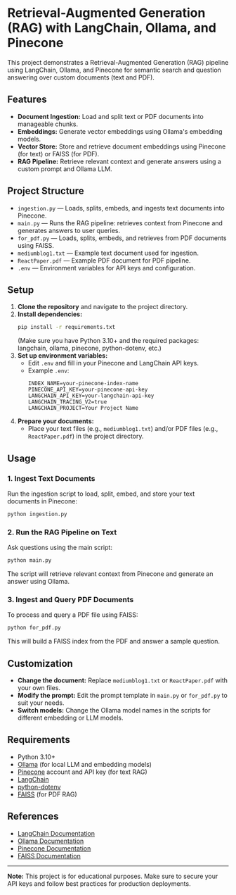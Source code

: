 # Retrieval-Augmented Generation (RAG) with LangChain, Ollama, and Pinecone

This project demonstrates a Retrieval-Augmented Generation (RAG) pipeline using LangChain, Ollama, and Pinecone for semantic search and question answering over custom documents (text and PDF).

## Features
- **Document Ingestion:** Load and split text or PDF documents into manageable chunks.
- **Embeddings:** Generate vector embeddings using Ollama's embedding models.
- **Vector Store:** Store and retrieve document embeddings using Pinecone (for text) or FAISS (for PDF).
- **RAG Pipeline:** Retrieve relevant context and generate answers using a custom prompt and Ollama LLM.

## Project Structure
- `ingestion.py` — Loads, splits, embeds, and ingests text documents into Pinecone.
- `main.py` — Runs the RAG pipeline: retrieves context from Pinecone and generates answers to user queries.
- `for_pdf.py` — Loads, splits, embeds, and retrieves from PDF documents using FAISS.
- `mediumblog1.txt` — Example text document used for ingestion.
- `ReactPaper.pdf` — Example PDF document for PDF pipeline.
- `.env` — Environment variables for API keys and configuration.

## Setup
1. **Clone the repository** and navigate to the project directory.
2. **Install dependencies:**
   ```sh
   pip install -r requirements.txt
   ```
   (Make sure you have Python 3.10+ and the required packages: langchain, ollama, pinecone, python-dotenv, etc.)
3. **Set up environment variables:**
   - Edit `.env` and fill in your Pinecone and LangChain API keys.
   - Example `.env`:
     ```env
     INDEX_NAME=your-pinecone-index-name
     PINECONE_API_KEY=your-pinecone-api-key
     LANGCHAIN_API_KEY=your-langchain-api-key
     LANGCHAIN_TRACING_V2=true
     LANGCHAIN_PROJECT=Your Project Name
     ```
4. **Prepare your documents:**
   - Place your text files (e.g., `mediumblog1.txt`) and/or PDF files (e.g., `ReactPaper.pdf`) in the project directory.

## Usage
### 1. Ingest Text Documents
Run the ingestion script to load, split, embed, and store your text documents in Pinecone:
```sh
python ingestion.py
```

### 2. Run the RAG Pipeline on Text
Ask questions using the main script:
```sh
python main.py
```
The script will retrieve relevant context from Pinecone and generate an answer using Ollama.

### 3. Ingest and Query PDF Documents
To process and query a PDF file using FAISS:
```sh
python for_pdf.py
```
This will build a FAISS index from the PDF and answer a sample question.

## Customization
- **Change the document:** Replace `mediumblog1.txt` or `ReactPaper.pdf` with your own files.
- **Modify the prompt:** Edit the prompt template in `main.py` or `for_pdf.py` to suit your needs.
- **Switch models:** Change the Ollama model names in the scripts for different embedding or LLM models.

## Requirements
- Python 3.10+
- [Ollama](https://ollama.com/) (for local LLM and embedding models)
- [Pinecone](https://www.pinecone.io/) account and API key (for text RAG)
- [LangChain](https://python.langchain.com/)
- [python-dotenv](https://pypi.org/project/python-dotenv/)
- [FAISS](https://github.com/facebookresearch/faiss) (for PDF RAG)

## References
- [LangChain Documentation](https://python.langchain.com/)
- [Ollama Documentation](https://ollama.com/docs)
- [Pinecone Documentation](https://docs.pinecone.io/)
- [FAISS Documentation](https://faiss.ai/)

---

**Note:** This project is for educational purposes. Make sure to secure your API keys and follow best practices for production deployments.
